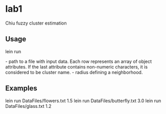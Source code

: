 # lab1

Chiu fuzzy cluster estimation

## Usage

lein run <filename> <ra>

<filename> - path to a file with input data. Each row represents an array of object attributes. If the last attribute contains non-numeric characters, it is considered to be cluster name.
<ra> - radius defining a neighborhood.

## Examples

lein run DataFiles/flowers.txt 1.5
lein run DataFiles/butterfly.txt 3.0
lein run DataFiles/glass.txt 1.2
